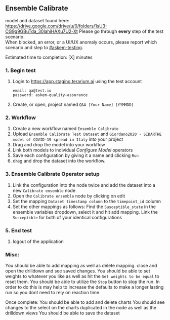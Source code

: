 ## Ensemble Calibrate
model and dataset found here: https://drive.google.com/drive/u/0/folders/1sU3-CG9g9GBuTda_30lahiHAXu7U2-Xt
Please go through __every__ step of the test scenario.\
When blocked, an error, or a UI/UX anomaly occurs, please report which scenario and step to [\#askem-testing](https://unchartedsoftware.slack.com/archives/C06FGLXB2CE).

Estimated time to completion: [X] minutes

### 1. Begin test
1. Login to https://app.staging.terarium.ai using the test account
    ```
    email: qa@test.io
    password: askem-quality-assurance
    ```
2. Create, or open, project named `Q&A [Your Name] [YYMMDD]`

### 2. Workflow
1. Create a new workflow named `Ensemble Calibrate`
2. Upload `Ensemble Calibrate Test Dataset` and `Giordano2020 - SIDARTHE model of COVID-19 spread in Italy` into your project
3. Drag and drop the model into your workflow
4. Link both models to individual  _Configure Model_ operators 
6. Save each configuration by giving it a name and clicking `Run`
7. drag and drop the dataset into the workflow.

### 3. Ensemble Calibrate Operator setup
1. Link the configuration into the node twice and add the dataset into a new `Calibrate ensemble` node
2. Open the `Calibrate ensemble` node by clicking on edit
3. Set the mapping `Dataset timestamp column` to the `timepoint_id` column
4. Set the other mappings as follows:
    Find the `Susceptible_state` in the ensemble variables dropdown, select it and hit add mapping.
      Link the `Susceptible` for both of your identical configurations

### 5. End test
1. logout of the application 

### Misc:
You should be able to add mapping as well as delete mapping. close and open the drilldown and see saved changes.
You should be able to set weights to whatever you like as well as hit the `Set weights to be equal` to reset them.
You should be able to utilize the `Stop` button to stop the run. In order to do this is may help to increase the 
defaults to make a longer lasting run so you dont need to rely on reaction time

Once complete:
You should be able to add and delete charts
You should see changes to the select on the charts duplicated in the node as well as the drilldown views
You should be able to save the dataset 

